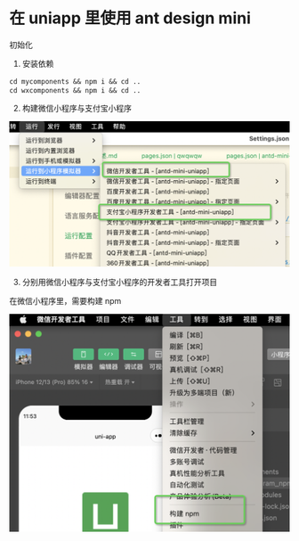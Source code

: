 # 在 uniapp 里使用 ant design mini

初始化

1. 安装依赖

```
cd mycomponents && npm i && cd ..
cd wxcomponents && npm i && cd ..
```

2. 构建微信小程序与支付宝小程序

![Alt text](image.png)

3. 分别用微信小程序与支付宝小程序的开发者工具打开项目

在微信小程序里，需要构建 npm

![Alt text](image-1.png)
